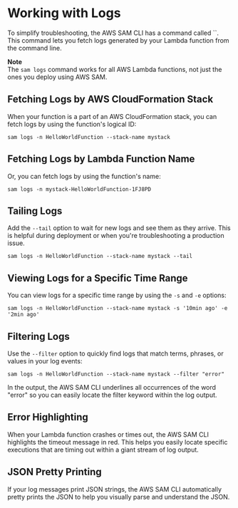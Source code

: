 # Working with Logs<a name="serverless-sam-cli-logging"></a>

To simplify troubleshooting, the AWS SAM CLI has a command called ``\. This command lets you fetch logs generated by your Lambda function from the command line\.

**Note**  
The `sam logs` command works for all AWS Lambda functions, not just the ones you deploy using AWS SAM\.

## Fetching Logs by AWS CloudFormation Stack<a name="serverless-logging-cfn"></a>

When your function is a part of an AWS CloudFormation stack, you can fetch logs by using the function's logical ID:

```
sam logs -n HelloWorldFunction --stack-name mystack
```

## Fetching Logs by Lambda Function Name<a name="serverless-logging-function"></a>

Or, you can fetch logs by using the function's name:

```
sam logs -n mystack-HelloWorldFunction-1FJ8PD
```

## Tailing Logs<a name="serverless-logging-tail"></a>

Add the `--tail` option to wait for new logs and see them as they arrive\. This is helpful during deployment or when you're troubleshooting a production issue\.

```
sam logs -n HelloWorldFunction --stack-name mystack --tail
```

## Viewing Logs for a Specific Time Range<a name="serverless-logging-time-range"></a>

You can view logs for a specific time range by using the `-s` and `-e` options:

```
sam logs -n HelloWorldFunction --stack-name mystack -s '10min ago' -e '2min ago'
```

## Filtering Logs<a name="serverless-logging-time-range"></a>

Use the `--filter` option to quickly find logs that match terms, phrases, or values in your log events:

```
sam logs -n HelloWorldFunction --stack-name mystack --filter "error"
```

In the output, the AWS SAM CLI underlines all occurrences of the word "error" so you can easily locate the filter keyword within the log output\.

## Error Highlighting<a name="serverless-logging-error-highlight"></a>

When your Lambda function crashes or times out, the AWS SAM CLI highlights the timeout message in red\. This helps you easily locate specific executions that are timing out within a giant stream of log output\.

## JSON Pretty Printing<a name="serverless-logging-error-highlight"></a>

If your log messages print JSON strings, the AWS SAM CLI automatically pretty prints the JSON to help you visually parse and understand the JSON\.